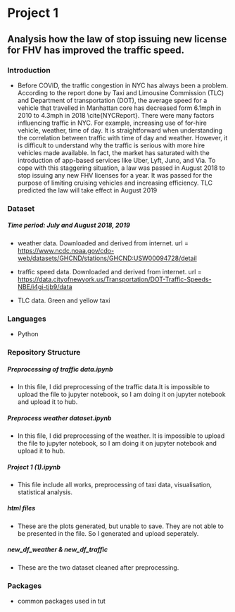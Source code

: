 # Project 1
## Analysis how the law of stop issuing new license for FHV has improved the traffic speed.
### Introduction
- Before COVID, the traffic congestion in NYC has always been a problem. According to the report done by Taxi and Limousine Commission (TLC) and Department of transportation (DOT), the average speed for a vehicle that travelled in Manhattan core has decreased form 6.1mph in 2010 to 4.3mph in 2018 \cite{NYCReport}. There were many factors influencing traffic in NYC. For example, increasing use of for-hire vehicle, weather, time of day. It is straightforward when understanding the correlation between traffic with time of day and weather. However, it is difficult to understand why the traffic is serious with more hire vehicles made available. In fact, the market has saturated with the introduction of app-based services like Uber, Lyft, Juno, and Via. To cope with this staggering situation, a law was passed in August 2018 to stop issuing any new FHV licenses for a year. It was passed for the purpose of limiting cruising vehicles and increasing efficiency. TLC predicted the law will take effect in August 2019

### Dataset
##### Time period: July and August 2018, 2019
- weather data. Downloaded and derived from internet. url = https://www.ncdc.noaa.gov/cdo-web/datasets/GHCND/stations/GHCND:USW00094728/detail 

- traffic speed data. Downloaded and derived from internet. url = https://data.cityofnewyork.us/Transportation/DOT-Traffic-Speeds-NBE/i4gi-tjb9/data

- TLC data. Green and yellow taxi

### Languages
- Python

### Repository Structure
##### Preprocessing of traffic data.ipynb
- In this file, I did preprocessing of the traffic data.It is impossible to upload the file to jupyter notebook, so I am doing it on jupyter notebook and upload it to hub. 

##### Preprocess weather dataset.ipynb
- In this file, I did preprocessing of the weather. It is impossible to upload the file to jupyter notebook, so I am doing it on jupyter notebook and upload it to hub. 

##### Project 1 (1).ipynb
- This file include all works, preprocessing of taxi data, visualisation, statistical analysis.

##### html files
- These are the plots generated, but unable to save. They are not able to be presented in the file. So I generated and upload seperately.

##### new_df_weather & new_df_traffic
- These are the two dataset cleaned after preprocessing.

### Packages
- common packages used in tut
